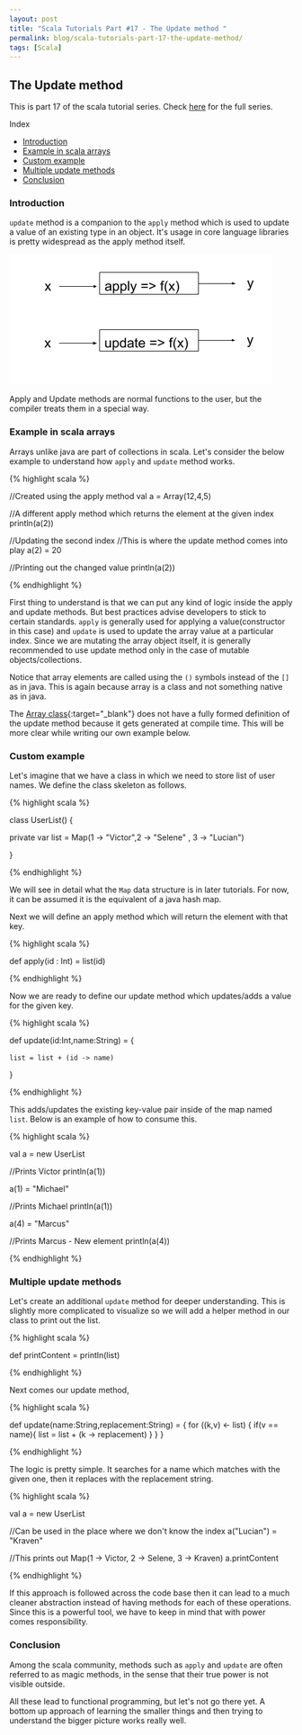 ```yaml
---
layout: post
title: "Scala Tutorials Part #17 - The Update method "
permalink: blog/scala-tutorials-part-17-the-update-method/
tags: [Scala]
---
```


The Update method
-----------------

This is part 17 of the scala tutorial series. Check [here](/tags/#Scala) for the full series.

<i class="fa fa-list-ul fa-lg space-right"></i> Index

- [Introduction](#Intro)
- [Example in scala arrays](#ArrayExample)
- [Custom example](#CustomExample)
- [Multiple update methods](#MultipleUpdates)
- [Conclusion](#Conclusion)

<h3><b><a name = "Intro" class="inter-header">Introduction</a></b></h3>

`update` method is a companion to the `apply` method which is used to update a value of an existing type in an object. It's usage in core language 
libraries is pretty widespread as the apply method itself.

![Apply and Update](/images/functions.png)

Apply and Update methods are normal functions to the user, but the compiler treats them in a special way. 

<h3><b><a name = "ArrayExample" class="inter-header">Example in scala arrays</a></b></h3>

Arrays unlike java are part of collections in scala. Let's consider the below example to understand how `apply` and `update` method works.

{% highlight scala %}
 
  //Created using the apply method
  val a = Array(12,4,5)

  //A different apply method which returns the element at the given index
  println(a(2))

  //Updating the second index
  //This is where the update method comes into play
  a(2) = 20
  
  //Printing out the changed value
  println(a(2)) 

{% endhighlight %}

First thing to understand is that we can put any kind of logic inside the apply and update methods. But best practices advise developers to stick
to certain standards. `apply` is generally used for applying a value(constructor in this case) and `update` is used to update the array value
at a particular index. Since we are mutating the array object itself, it is generally recommended to use update method only in the case of mutable
objects/collections.

Notice that array elements are called using the `()` symbols instead of the `[]` as in java. This is again because array is a class and not 
something native as in java.

The [Array class](https://github.com/scala/scala/blob/2.12.x/src/library/scala/Array.scala#L548){:target="_blank"} 
does not have a fully formed definition of the update method because it gets generated at compile time. This will be more clear while writing our
own example below.

<h3><b><a name = "CustomExample" class="inter-header">Custom example</a></b></h3>

Let's imagine that we have a class in which we need to store list of user names. We define the class skeleton as follows.

{% highlight scala %}

class UserList() {

private var list = Map(1 -> "Victor",2 -> "Selene" , 3 -> "Lucian")

}

{% endhighlight %}

We will see in detail what the `Map` data structure is in later tutorials. For now, it can be assumed it is the equivalent of a java hash map.

Next we will define an apply method which will return the element with that key.

{% highlight scala %}

def apply(id : Int) = list(id)

{% endhighlight %}

Now we are ready to define our update method which updates/adds a value for the given key.

{% highlight scala %}

def update(id:Int,name:String) = {

    list = list + (id -> name)

}

{% endhighlight %}

This adds/updates the existing key-value pair inside of the map named `list`. Below is an example of how to consume this.

{% highlight scala %}

  val a = new UserList

  //Prints Victor
  println(a(1))

  a(1) = "Michael"

  //Prints Michael
  println(a(1))

  a(4) = "Marcus"

  //Prints Marcus - New element
  println(a(4))

{% endhighlight %}

<h3><b><a name = "MultipleUpdates" class="inter-header">Multiple update methods</a></b></h3>

Let's create an additional `update` method for deeper understanding. This is slightly more complicated to visualize so we will add a 
helper method in our class to print out the list.

{% highlight scala %}

def printContent = println(list)

{% endhighlight %}

Next comes our update method,

{% highlight scala %}

def update(name:String,replacement:String) = {
    for ((k,v) <- list) {
      if(v == name){
        list = list + (k -> replacement)
      }
    }
  }

{% endhighlight %}

The logic is pretty simple. It searches for a name which matches with the given one, then it replaces with the replacement string.

{% highlight scala %}

  val a = new UserList

  //Can be used in the place where we don't know the index
  a("Lucian") = "Kraven"

  //This prints out Map(1 -> Victor, 2 -> Selene, 3 -> Kraven)
  a.printContent

{% endhighlight %}

If this approach is followed across the code base then it can lead to a much cleaner abstraction instead of having methods for each of these operations. Since this is a powerful tool, we have to keep in mind that with power comes responsibility.

<h3><b><a name = "Conclusion" class="inter-header">Conclusion</a></b></h3>

Among the scala community, methods such as `apply` and `update` are often referred to as magic methods, in the sense that their true power
is not visible outside.

All these lead to functional programming, but let's not go there yet. A bottom up approach of learning the smaller things and then 
trying to understand the bigger picture works really well.




